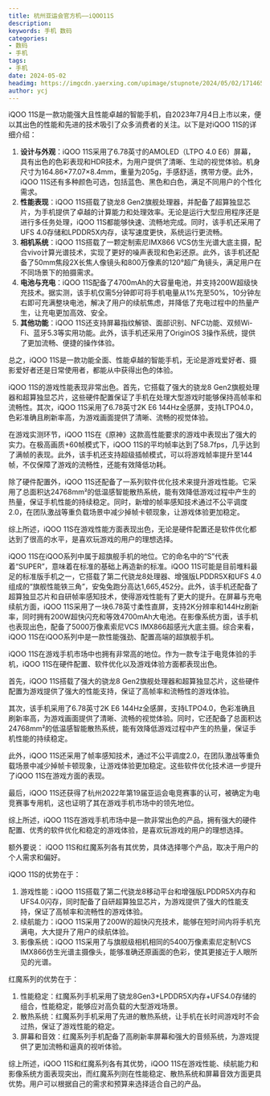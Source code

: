 ```yaml
---
title: 杭州亚运会官方机——iQOO11S
description: 
keywords: 手机 数码
categories: 
- 数码
- 手机
tags:
- 手机
date: 2024-05-02
headimg: https://imgcdn.yaerxing.com/upimage/stupnote/2024/05/02/1714658675_18475581_2016.jpg
author: ycj
---
```

iQOO 11S是一款功能强大且性能卓越的智能手机，自2023年7月4日上市以来，便以其出色的性能和先进的技术吸引了众多消费者的关注。以下是对iQOO 11S的详细介绍：

1. **设计与外观**：iQOO 11S采用了6.78英寸的AMOLED（LTPO 4.0 E6）屏幕，具有出色的色彩表现和HDR技术，为用户提供了清晰、生动的视觉体验。机身尺寸为164.86×77.07×8.4mm，重量为205g，手感舒适，携带方便。此外，iQOO 11S还有多种颜色可选，包括蓝色、黑色和白色，满足不同用户的个性化需求。
2. **性能表现**：iQOO 11S搭载了骁龙8 Gen2旗舰处理器，并配备了超算独显芯片，为手机提供了卓越的计算能力和处理效率。无论是运行大型应用程序还是进行多任务处理，iQOO 11S都能够快速、流畅地完成。同时，该手机还采用了UFS 4.0存储和LPDDR5X内存，读写速度更快，系统运行更流畅。
3. **相机系统**：iQOO 11S搭载了一颗定制索尼IMX866 VCS仿生光谱大底主摄，配合vivo计算光谱技术，实现了更好的噪声表现和色彩还原。此外，该手机还配备了50mm焦段2X长焦人像镜头和800万像素的120°超广角镜头，满足用户在不同场景下的拍摄需求。
4. **电池与充电**：iQOO 11S配备了4700mAh的大容量电池，并支持200W超级快充技术。据实测，该手机仅需5分钟即可将手机电量从1%充至50%，10分钟左右即可充满整块电池，解决了用户的续航焦虑，并降低了充电过程中的热量产生，让充电更加高效、安全。
5. **其他功能**：iQOO 11S还支持屏幕指纹解锁、面部识别、NFC功能、双频Wi-Fi、蓝牙5.3等实用功能。此外，该手机还采用了OriginOS 3操作系统，提供了更加流畅、便捷的操作体验。

总之，iQOO 11S是一款功能全面、性能卓越的智能手机，无论是游戏爱好者、摄影爱好者还是日常使用者，都能从中获得出色的体验。

iQOO 11S的游戏性能表现非常出色。首先，它搭载了强大的骁龙8 Gen2旗舰处理器和超算独显芯片，这些硬件配置保证了手机在处理大型游戏时能够保持高帧率和流畅性。其次，iQOO 11S采用了6.78英寸2K E6 144Hz全感屏，支持LTPO4.0，色彩准确且刷新率高，为游戏画面提供了清晰、流畅的视觉体验。

在游戏实测环节，iQOO 11S在《原神》这款高性能要求的游戏中表现出了强大的实力。在极高画质+60帧模式下，iQOO 11S的平均帧率达到了58.7fps，几乎达到了满帧的表现。此外，该手机还支持超级插帧模式，可以将游戏帧率提升至144帧，不仅保障了游戏的流畅性，还能有效降低功耗。

除了硬件配置外，iQOO 11S还配备了一系列软件优化技术来提升游戏性能。它采用了总面积达24768mm²的低温感智能散热系统，能有效降低游戏过程中产生的热量，保证手机性能的持续稳定。同时，新增的帧率感知技术通过不公平调度2.0，在团队激战等重负载场景中减少掉帧卡顿现象，让游戏体验更加稳定。

综上所述，iQOO 11S在游戏性能方面表现出色，无论是硬件配置还是软件优化都达到了很高的水平，是喜欢玩游戏的用户的理想选择。

iQOO 11S在iQOO系列中属于超旗舰手机的地位。它的命名中的“S”代表着“SUPER”，意味着在标准的基础上再造新的标准。iQOO 11S可能是目前堆料最足的标准版手机之一，它搭载了第二代骁龙8处理器、增强版LPDDR5X和UFS 4.0组成的“旗舰性能铁三角”，安兔兔跑分高达1,665,452分。此外，该手机还配备了超算独显芯片和自研帧率感知技术，使得游戏性能有了更大的提升。在屏幕与充电续航方面，iQOO 11S采用了一块6.78英寸柔性直屏，支持2K分辨率和144Hz刷新率，同时拥有200W超快闪充和等效4700mAh大电池。在影像系统方面，该手机也表现出色，配备了5000万像素索尼VCS IMX866超感光大底主摄。综合来看，iQOO 11S在iQOO系列中是一款性能强劲、配置高端的超旗舰手机。

iQOO 11S在游戏手机市场中也拥有非常高的地位。作为一款专注于电竞体验的手机，iQOO 11S在硬件配置、软件优化以及游戏体验方面都表现出色。

首先，iQOO 11S搭载了强大的骁龙8 Gen2旗舰处理器和超算独显芯片，这些硬件配置为游戏提供了强大的性能支持，保证了高帧率和流畅性的游戏体验。

其次，该手机采用了6.78英寸2K E6 144Hz全感屏，支持LTPO4.0，色彩准确且刷新率高，为游戏画面提供了清晰、流畅的视觉体验。同时，它还配备了总面积达24768mm²的低温感智能散热系统，能有效降低游戏过程中产生的热量，保证手机性能的持续稳定。

此外，iQOO 11S还采用了帧率感知技术，通过不公平调度2.0，在团队激战等重负载场景中减少掉帧卡顿现象，让游戏体验更加稳定。这些软件优化技术进一步提升了iQOO 11S在游戏方面的表现。

最后，iQOO 11S还获得了杭州2022年第19届亚运会电竞赛事的认可，被确定为电竞赛事专用机，这也证明了其在游戏手机市场中的领先地位。

综上所述，iQOO 11S在游戏手机市场中是一款非常出色的产品，拥有强大的硬件配置、优秀的软件优化和稳定的游戏体验，是喜欢玩游戏的用户的理想选择。








额外要说：
iQOO 11S和红魔系列各有其优势，具体选择哪个产品，取决于用户的个人需求和偏好。

iQOO 11S的优势在于：

1. 游戏性能：iQOO 11S搭载了第二代骁龙8移动平台和增强版LPDDR5X内存和UFS4.0闪存，同时配备了自研超算独显芯片，为游戏提供了强大的性能支持，保证了高帧率和流畅性的游戏体验。
2. 续航能力：iQOO 11S采用了200W的超快闪充技术，能够在短时间内将手机充满电，大大提升了用户的续航体验。
3. 影像系统：iQOO 11S采用了与旗舰级相机相同的5400万像素索尼定制VCS IMX866仿生光谱主摄像头，能够准确还原画面的色彩，使其更接近于人眼所见的光谱。

红魔系列的优势在于：

1. 性能稳定：红魔系列手机采用了骁龙8Gen3+LPDDR5X内存+UFS4.0存储的组合，性能稳定，能够应对高负载的大型游戏场景。
2. 散热系统：红魔系列手机采用了先进的散热系统，让手机在长时间游戏时不会过热，保证了游戏性能的稳定。
3. 屏幕和音效：红魔系列手机配备了高刷新率屏幕和强大的音频系统，为游戏提供了更加流畅和逼真的视听体验。

综上所述，iQOO 11S和红魔系列各有其优势，iQOO 11S在游戏性能、续航能力和影像系统方面表现突出，而红魔系列则在性能稳定、散热系统和屏幕音效方面更具优势。用户可以根据自己的需求和预算来选择适合自己的产品。
